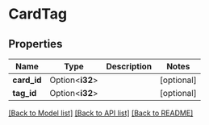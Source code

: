 # CardTag

## Properties

Name | Type | Description | Notes
------------ | ------------- | ------------- | -------------
**card_id** | Option<**i32**> |  | [optional]
**tag_id** | Option<**i32**> |  | [optional]

[[Back to Model list]](../README.md#documentation-for-models) [[Back to API list]](../README.md#documentation-for-api-endpoints) [[Back to README]](../README.md)


